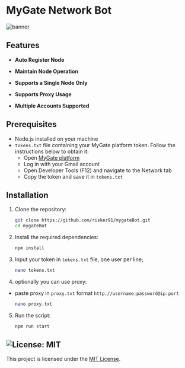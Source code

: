# MyGate Network Bot
![banner](image.png)


## Features

- **Auto Register Node**
- **Maintain Node Operation**

- **Supports a Single Node Only**
- **Supports Proxy Usage**
- **Multiple Accounts Supported**

## Prerequisites

- Node.js installed on your machine
- `tokens.txt` file containing your MyGate platform token. Follow the instructions below to obtain it:
  - Open [MyGate platform](https://app.mygate.network/login?code=TyaDsk)
  - Log in with your Gmail account
  - Open Developer Tools (F12) and navigate to the Network tab
  - Copy the token and save it in `tokens.txt`

## Installation

1. Clone the repository:
    ```sh
    git clone https://github.com/risker91/mygateBot.git
    cd mygateBot
    ```

2. Install the required dependencies:
    ```sh
    npm install
    ```
3. Input your token in `tokens.txt` file, one user per line;
    ```sh
    nano tokens.txt
    ```
4. optionally you can use proxy: 
- paste proxy in `proxy.txt` format `http://username:password@ip:port` 
    ```sh
    nano proxy.txt
    ```
5. Run the script:
    ```sh
    npm run start
    ```

## ![License: MIT](https://img.shields.io/badge/License-MIT-yellow.svg)

This project is licensed under the [MIT License](LICENSE).

